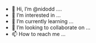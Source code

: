 - 👋 Hi, I’m @nidodd ....
- 👀 I’m interested in ...
- 🌱 I’m currently learning ...
- 💞️ I’m looking to collaborate on ...
- 📫 How to reach me ...

<!---
nidodd/nidodd is a ✨ special ✨ repository because its `README.md` (this file) appears on your GitHub profile.
You can click the Preview link to take a look at your changes.
--->
